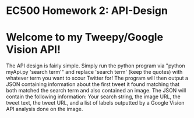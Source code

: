 # EC500 Homework 2: API-Design

# Welcome to my Tweepy/Google Vision API!
The API design is fairly simple. Simply run the python program via "python myApi.py 'search term'" and replace 'search term' (keep the quotes) with whatever term you want to scour Twitter for! The program will then output a JSON containing information about the first tweet it found matching that both matched the search term and also contained an image. The JSON will contain the following information: Your search string, the image URL, the tweet text, the tweet URL, and a list of labels outputted by a Google Vision API analysis done on the image.
